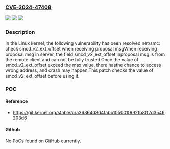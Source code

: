### [CVE-2024-47408](https://cve.mitre.org/cgi-bin/cvename.cgi?name=CVE-2024-47408)
![](https://img.shields.io/static/v1?label=Product&message=Linux&color=blue)
![](https://img.shields.io/static/v1?label=Version&message=5c21c4ccafe85906db809de3af391fd434df8a27%3C%20a36364d8d4fabb105001f992fb8ff2d3546203d6%20&color=brighgreen)
![](https://img.shields.io/static/v1?label=Vulnerability&message=n%2Fa&color=brighgreen)

### Description

In the Linux kernel, the following vulnerability has been resolved:net/smc: check smcd_v2_ext_offset when receiving proposal msgWhen receiving proposal msg in server, the field smcd_v2_ext_offset inproposal msg is from the remote client and can not be fully trusted.Once the value of smcd_v2_ext_offset exceed the max value, there hasthe chance to access wrong address, and crash may happen.This patch checks the value of smcd_v2_ext_offset before using it.

### POC

#### Reference
- https://git.kernel.org/stable/c/a36364d8d4fabb105001f992fb8ff2d3546203d6

#### Github
No PoCs found on GitHub currently.

